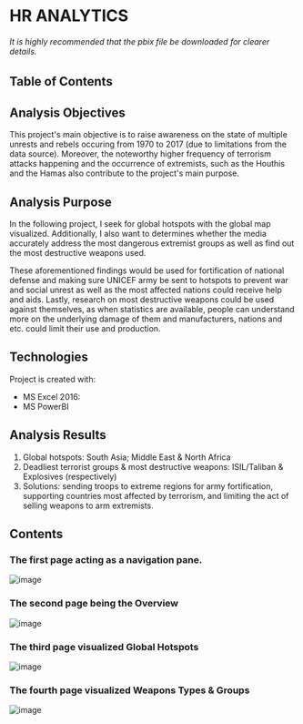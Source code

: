 # HR ANALYTICS

###### It is highly recommended that the pbix file be downloaded for clearer details.

## Table of Contents


## Analysis Objectives
This project's main objective is to raise awareness on the state of multiple unrests and rebels occuring from 1970 to 2017 (due to limitations from the data source). Moreover, the noteworthy higher frequency of terrorism attacks happening and the occurrence of extremists, such as the Houthis and the Hamas also contribute to the project's main purpose.

## Analysis Purpose
In the following project, I seek for global hotspots with the global map visualized. Additionally, I also want to determines whether the media accurately address the most dangerous extremist groups as well as find out the most destructive weapons used. 

These aforementioned findings would be used for fortification of national defense and making sure UNICEF army be sent to hotspots to prevent war and social unrest as well as the most affected nations could receive help and aids. Lastly, research on most destructive weapons could be used against themselves, as when statistics are available, people can understand more on the underlying damage of them and manufacturers, nations and etc. could limit their use and production.

## Technologies
Project is created with:
* MS Excel 2016:
* MS PowerBI 

## Analysis Results

1. Global hotspots: South Asia; Middle East & North Africa
2. Deadliest terrorist groups & most destructive weapons: ISIL/Taliban & Explosives (respectively)
3. Solutions: sending troops to extreme regions for army fortification, supporting countries most affected by terrorism, and limiting the act of selling weapons to arm extremists.

## Contents
### The first page acting as a navigation pane.
![image](https://github.com/user-attachments/assets/85a7f985-d667-4775-bfeb-3f5a44e3c658)
### The second page being the Overview
![image](https://github.com/user-attachments/assets/5e653bab-d3c9-4962-9857-79ceb501271b)
### The third page visualized Global Hotspots
![image](https://github.com/user-attachments/assets/e385453a-c690-462b-a732-41af28677a54)
### The fourth page visualized Weapons Types & Groups
![image](https://github.com/user-attachments/assets/96d17916-ddf0-401a-93c0-e025d4db62b1)
